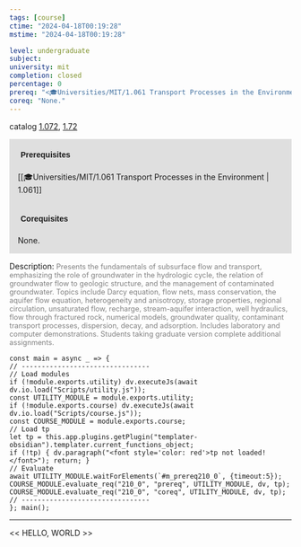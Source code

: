 ```yaml
---
tags: [course]
ctime: "2024-04-18T00:19:28"
mstime: "2024-04-18T00:19:28"

level: undergraduate
subject: 
university: mit
completion: closed
percentage: 0
prereq: "<🎓Universities/MIT/1.061 Transport Processes in the Environment>"
coreq: "None."
---
```


catalog [1.072](http://student.mit.edu/catalog/m1a.html#1.072), [1.72](http://student.mit.edu/catalog/m1c.html#1.72)

<span style="display: block; padding: 15px; background-color: rgb(100, 100, 100, 0.2);"><font id="m_prereq210_0" style="display: block; font-family: Arial, sans-serif; font-weight: bold; padding: 5px">Prerequisites</font><br><span id="prereq210_0">[[🎓Universities/MIT/1.061 Transport Processes in the Environment | 1.061]]</span></span>
<span style="display: block; padding: 15px; background-color: rgb(100, 100, 100, 0.2);"><font id="m_coreq210_0" style="display: block; font-family: Arial, sans-serif; font-weight: bold; padding: 5px">Corequisites</font><br><span id="coreq210_0">None.</span></span>

<font style="">Description:</font>
<font style="color: grey; font-size: 0.8rem;">Presents the fundamentals of subsurface flow and transport, emphasizing the role of groundwater in the hydrologic cycle, the relation of groundwater flow to geologic structure, and the management of contaminated groundwater. Topics include Darcy equation, flow nets, mass conservation, the aquifer flow equation, heterogeneity and anisotropy, storage properties, regional circulation, unsaturated flow, recharge, stream-aquifer interaction, well hydraulics, flow through fractured rock, numerical models, groundwater quality, contaminant transport processes, dispersion, decay, and adsorption. Includes laboratory and computer demonstrations. Students taking graduate version complete additional assignments.</font>

```dataviewjs
const main = async _ => {
// --------------------------------
// Load modules
if (!module.exports.utility) dv.executeJs(await dv.io.load("Scripts/utility.js"));
const UTILITY_MODULE = module.exports.utility;
if (!module.exports.course) dv.executeJs(await dv.io.load("Scripts/course.js"));
const COURSE_MODULE = module.exports.course;
// Load tp
let tp = this.app.plugins.getPlugin("templater-obsidian").templater.current_functions_object;
if (!tp) { dv.paragraph("<font style='color: red'>tp not loaded!</font>"); return; }
// Evaluate
await UTILITY_MODULE.waitForElements(`#m_prereq210_0`, {timeout:5});
COURSE_MODULE.evaluate_req("210_0", "prereq", UTILITY_MODULE, dv, tp);
COURSE_MODULE.evaluate_req("210_0", "coreq", UTILITY_MODULE, dv, tp);
// --------------------------------
}; main();
```

---

<< HELLO, WORLD >>
